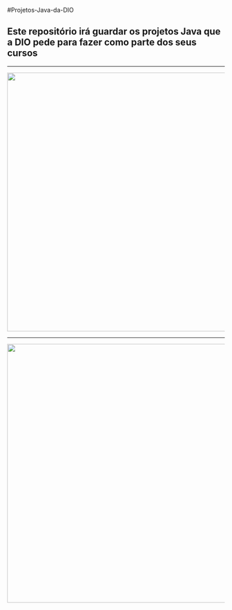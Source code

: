 #Projetos-Java-da-DIO

<h2>Este repositório irá guardar os projetos Java que a DIO pede para fazer como parte dos seus cursos</h2>

<hr>

<img width="600px" src="https://i.ytimg.com/vi/8BQR-E-P0pc/maxresdefault.jpg">

<hr>

<img width="600px" src="https://hermes.dio.me/articles/cover/d4c42a23-7115-48c5-ae7a-1f25370003e1.png">
